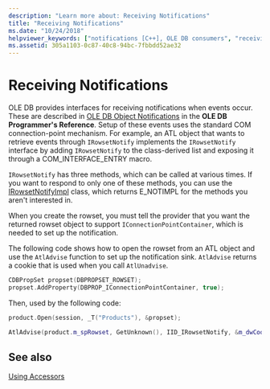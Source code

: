 ```yaml
---
description: "Learn more about: Receiving Notifications"
title: "Receiving Notifications"
ms.date: "10/24/2018"
helpviewer_keywords: ["notifications [C++], OLE DB consumers", "receiving notifications in OLE DB", "events [C++], notifications in OLE DB", "notifications [C++], events", "OLE DB consumers, notifications", "rowsets, event notifications", "OLE DB providers, notifications"]
ms.assetid: 305a1103-0c87-40c8-94bc-7fbbdd52ae32
---
```

# Receiving Notifications

OLE DB provides interfaces for receiving notifications when events occur. These are described in [OLE DB Object Notifications](/previous-versions/windows/desktop/ms725406(v=vs.85)) in the **OLE DB Programmer's Reference**. Setup of these events uses the standard COM connection-point mechanism. For example, an ATL object that wants to retrieve events through `IRowsetNotify` implements the `IRowsetNotify` interface by adding `IRowsetNotify` to the class-derived list and exposing it through a COM_INTERFACE_ENTRY macro.

`IRowsetNotify` has three methods, which can be called at various times. If you want to respond to only one of these methods, you can use the [IRowsetNotifyImpl](../../data/oledb/irowsetnotifyimpl-class.md) class, which returns E_NOTIMPL for the methods you aren't interested in.

When you create the rowset, you must tell the provider that you want the returned rowset object to support `IConnectionPointContainer`, which is needed to set up the notification.

The following code shows how to open the rowset from an ATL object and use the `AtlAdvise` function to set up the notification sink. `AtlAdvise` returns a cookie that is used when you call `AtlUnadvise`.

```cpp
CDBPropSet propset(DBPROPSET_ROWSET);
propset.AddProperty(DBPROP_IConnectionPointContainer, true);
```

Then, used by the following code:

```cpp
product.Open(session, _T("Products"), &propset);

AtlAdvise(product.m_spRowset, GetUnknown(), IID_IRowsetNotify, &m_dwCookie);
```

## See also

[Using Accessors](../../data/oledb/using-accessors.md)
